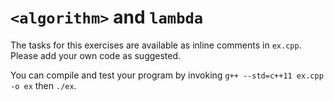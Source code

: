 # `<algorithm>` and `lambda`
The tasks for this exercises are available as inline comments in
`ex.cpp`. Please add your own code as suggested.

You can compile and test your program by invoking `g++ --std=c++11 ex.cpp -o ex` then
`./ex`.
